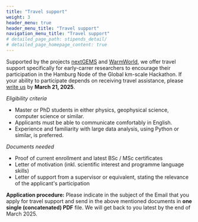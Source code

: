 ```yaml
---
title: "Travel support"
weight: 3
header_menu: true
header_menu_title: "Travel support"
navigation_menu_title: "Travel support"
# detailed_page_path: stipends_detail/
# detailed_page_homepage_content: true
---
```


Supported by the projects [nextGEMS](https://nextgems-h2020.eu) and [WarmWorld](https://www.warmworld.de), we offer travel support specifically for early-carrer researchers to encourage their participation in the Hamburg Node of the Global km-scale Hackathon. If your ability to participate depends on receiving travel assistance, please [write us](mailto:global-hackathon@express.converia.de) by **March 21, 2025**.


*Eligibility criteria*

- Master or PhD students in either physics, geophysical science, computer science or similar.
- Applicants must be able to communicate comfortably in English.
- Experience and familiarity with large data analysis, using Python or similar, is preferred.

*Documents needed*

- Proof of current enrollment and latest BSc / MSc certificates
- Letter of motivation (inkl. scientific interest and programme language skills)
- Letter of support from a supervisor or equivalent, stating the relevance of the applicant's participation

**Application procedure:** Please indicate in the subject of the Email that you apply for travel support and send in the above mentioned documents in **one single (concatenated) PDF** file. We will get back to you latest by the end of March 2025.

